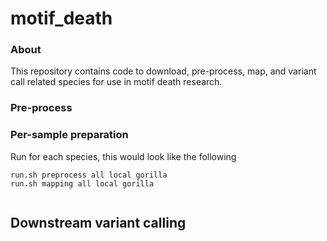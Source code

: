 motif_death
===========

### About

This repository contains code to download, pre-process, map, and variant call related species for use in motif death research.

### Pre-process


### Per-sample preparation

Run for each species, this would look like the following
```
run.sh preprocess all local gorilla
run.sh mapping all local gorilla


```

## Downstream variant calling

